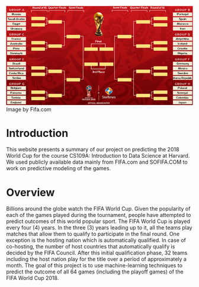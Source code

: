 

<img src="images/fifagr.jpg" width="980"  />
<figcaption class="credit">
    <span>
        	        Image by Fifa.com
	            </span>
  </figcaption>



# Introduction

This website presents a summary of our project on predicting the 2018 World Cup for the course
CS109A: Introduction to Data Science at Harvard. We used publicly available data mainly from
FIFA.com and SOFIFA.COM to work on predictive modeling of the games.

# Overview

Billions around the globe watch the FIFA World Cup. Given the popularity of each of the games
played during the tournament, people have attempted to predict outcomes of this world popular sport.
The FIFA World Cup is played every four (4) years. In the three (3) years leading up to it, all the
teams play matches that allow them to qualify to participate in the final round. One exception is the
hosting nation which is automatically qualified. In case of co-hosting, the number of host countries
that automatically qualify is decided by the FIFA Council. After this initial qualification phase, 32 teams
including the host nation play for the title over a period of approximately a month. The goal of this
project is to use machine-learning techniques to predict the outcome of all 64 games (including the
playoff games) of the FIFA World Cup 2018.
